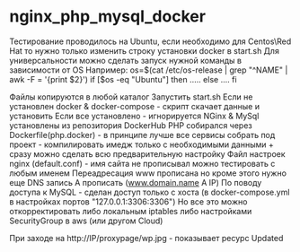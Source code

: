 # nginx_php_mysql_docker
Тестирование проводилось на Ubuntu, если необходимо для Centos\Red Hat
то нужно только изменить строку установки docker в start.sh
Для универсальности можно сделать запуск нужной команды в зависимости от OS 
Например:
os=$(cat /etc/os-release | grep "^NAME" | awk -F = '{print $2}')
if [$os -eq "Ubuntu"]
then
.....
else
....
fi

Файлы копируются в любой каталог
Запустить start.sh
Если не установлен docker & docker-compose - скрипт скачает данные и установить
Если все установлено - игнорируется
NGinx & MySql установлены из репозитория DockerHub
PHP собирался через Dockerfile(php.docker) - в принципе лучше все сервисы
собрать под проект - компилировать имедж только с необходимыми данными + 
сразу можно сделать всю предварительную настройку
Файл настроек nginx (default.conf) - имя сайта не прописывал можно тестировать с любым именем
Переадресация www прописана но кроме этого нужно еще DNS запись A прописать (www.domain.name A IP)
По поводу доступа к MySQL - сделан доступ только с хоста
(в docker-compose.yml в настройках портов "127.0.0.1:3306:3306")
Но все это можно откорректировать либо локальным iptables либо настройками SecurityGroup в aws (или другом Cloud)

При заходе на http://IP/proxypage/wp.jpg - показывает ресурс
Updated

